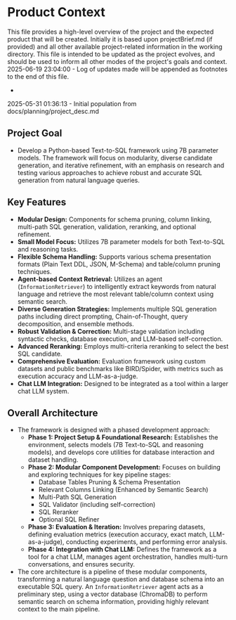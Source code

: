 # Product Context

This file provides a high-level overview of the project and the expected product that will be created. Initially it is based upon projectBrief.md (if provided) and all other available project-related information in the working directory. This file is intended to be updated as the project evolves, and should be used to inform all other modes of the project's goals and context.
2025-06-19 23:04:00 - Log of updates made will be appended as footnotes to the end of this file.

*
2025-05-31 01:36:13 - Initial population from docs/planning/project_desc.md

## Project Goal

* Develop a Python-based Text-to-SQL framework using 7B parameter models. The framework will focus on modularity, diverse candidate generation, and iterative refinement, with an emphasis on research and testing various approaches to achieve robust and accurate SQL generation from natural language queries.

## Key Features

*   **Modular Design:** Components for schema pruning, column linking, multi-path SQL generation, validation, reranking, and optional refinement.
*   **Small Model Focus:** Utilizes 7B parameter models for both Text-to-SQL and reasoning tasks.
*   **Flexible Schema Handling:** Supports various schema presentation formats (Plain Text DDL, JSON, M-Schema) and table/column pruning techniques.
*   **Agent-based Context Retrieval:** Utilizes an agent (`InformationRetriever`) to intelligently extract keywords from natural language and retrieve the most relevant table/column context using semantic search.
*   **Diverse Generation Strategies:** Implements multiple SQL generation paths including direct prompting, Chain-of-Thought, query decomposition, and ensemble methods.
*   **Robust Validation & Correction:** Multi-stage validation including syntactic checks, database execution, and LLM-based self-correction.
*   **Advanced Reranking:** Employs multi-criteria reranking to select the best SQL candidate.
*   **Comprehensive Evaluation:** Evaluation framework using custom datasets and public benchmarks like BIRD/Spider, with metrics such as execution accuracy and LLM-as-a-judge.
*   **Chat LLM Integration:** Designed to be integrated as a tool within a larger chat LLM system.

## Overall Architecture

*   The framework is designed with a phased development approach:
    *   **Phase 1: Project Setup & Foundational Research:** Establishes the environment, selects models (7B Text-to-SQL and reasoning models), and develops core utilities for database interaction and dataset handling.
    *   **Phase 2: Modular Component Development:** Focuses on building and exploring techniques for key pipeline stages:
        *   Database Tables Pruning & Schema Presentation
        *   Relevant Columns Linking (Enhanced by Semantic Search)
        *   Multi-Path SQL Generation
        *   SQL Validator (including self-correction)
        *   SQL Reranker
        *   Optional SQL Refiner
    *   **Phase 3: Evaluation & Iteration:** Involves preparing datasets, defining evaluation metrics (execution accuracy, exact match, LLM-as-a-judge), conducting experiments, and performing error analysis.
    *   **Phase 4: Integration with Chat LLM:** Defines the framework as a tool for a chat LLM, manages agent orchestration, handles multi-turn conversations, and ensures security.
*   The core architecture is a pipeline of these modular components, transforming a natural language question and database schema into an executable SQL query. An `InformationRetriever` agent acts as a preliminary step, using a vector database (ChromaDB) to perform semantic search on schema information, providing highly relevant context to the main pipeline.